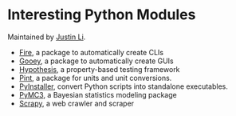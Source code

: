 # Interesting Python Modules

Maintained by [Justin Li](http://www.oxy.edu/faculty/justin-li).

* [Fire](https://github.com/google/python-fire), a package to automatically create CLIs
* [Gooey](https://github.com/chriskiehl/Gooey#gooey), a package to automatically create GUIs
* [Hypothesis](https://hypothesis.works/), a property-based testing framework
* [Pint](https://pint.readthedocs.io/en/latest/), a package for units and unit conversions.
* [PyInstaller](https://www.pyinstaller.org/), convert Python scripts into standalone executables.
* [PyMC3](http://docs.pymc.io/), a Bayesian statistics modeling package
* [Scrapy](https://scrapy.org/), a web crawler and scraper
